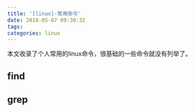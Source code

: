 ```yaml
---
title: '[linux]-常用命令'
date: 2018-05-07 09:30:32
tags:
categories: linux
---
```


本文收录了个人常用的linux命令，很基础的一些命令就没有列举了。

<!--more-->

## find

## grep
